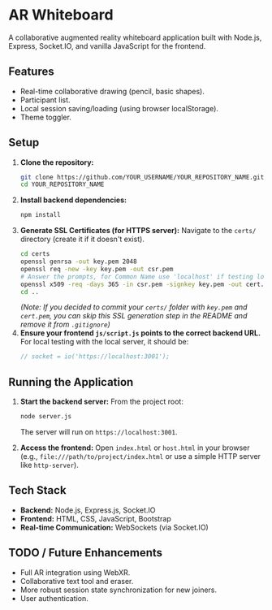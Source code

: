 # AR Whiteboard

A collaborative augmented reality whiteboard application built with Node.js, Express, Socket.IO, and vanilla JavaScript for the frontend.

## Features

*   Real-time collaborative drawing (pencil, basic shapes).
*   Participant list.
*   Local session saving/loading (using browser localStorage).
*   Theme toggler.

## Setup

1.  **Clone the repository:**
    ```bash
    git clone https://github.com/YOUR_USERNAME/YOUR_REPOSITORY_NAME.git
    cd YOUR_REPOSITORY_NAME
    ```
2.  **Install backend dependencies:**
    ```bash
    npm install
    ```
3.  **Generate SSL Certificates (for HTTPS server):**
    Navigate to the `certs/` directory (create it if it doesn't exist).
    ```bash
    cd certs
    openssl genrsa -out key.pem 2048
    openssl req -new -key key.pem -out csr.pem 
    # Answer the prompts, for Common Name use 'localhost' if testing locally
    openssl x509 -req -days 365 -in csr.pem -signkey key.pem -out cert.pem
    cd .. 
    ```
    *(Note: If you decided to commit your `certs/` folder with `key.pem` and `cert.pem`, you can skip this SSL generation step in the README and remove it from `.gitignore`)*
4.  **Ensure your frontend `js/script.js` points to the correct backend URL.** For local testing with the local server, it should be:
    ```javascript
    // socket = io('https://localhost:3001');
    ```

## Running the Application

1.  **Start the backend server:**
    From the project root:
    ```bash
    node server.js
    ```
    The server will run on `https://localhost:3001`.

2.  **Access the frontend:**
    Open `index.html` or `host.html` in your browser (e.g., `file:///path/to/project/index.html` or use a simple HTTP server like `http-server`).

## Tech Stack

*   **Backend:** Node.js, Express.js, Socket.IO
*   **Frontend:** HTML, CSS, JavaScript, Bootstrap
*   **Real-time Communication:** WebSockets (via Socket.IO)

## TODO / Future Enhancements

*   Full AR integration using WebXR.
*   Collaborative text tool and eraser.
*   More robust session state synchronization for new joiners.
*   User authentication.
